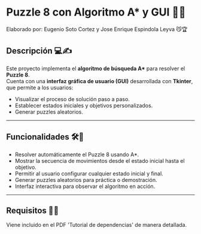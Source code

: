 # Puzzle 8 con Algoritmo A* y GUI 🦾🧩
Elaborado por: Eugenio Soto Cortez y Jose Enrique Espindola Leyva 😼🏆


## Descripción 💻✍️
Este proyecto implementa el **algoritmo de búsqueda A\*** para resolver el **Puzzle 8**.  
Cuenta con una **interfaz gráfica de usuario (GUI)** desarrollada con **Tkinter**, que permite a los usuarios:  
- Visualizar el proceso de solución paso a paso.  
- Establecer estados iniciales y objetivos personalizados.  
- Generar puzzles aleatorios.

---

## Funcionalidades 🛠️🧸
- Resolver automáticamente el Puzzle 8 usando A*.  
- Mostrar la secuencia de movimientos desde el estado inicial hasta el objetivo.  
- Permitir al usuario configurar cualquier estado inicial y final.  
- Generar puzzles aleatorios para práctica o demostración.  
- Interfaz interactiva para observar el algoritmo en acción.

---

## Requisitos 🎯🔏
Viene incluido en el PDF 'Tutorial de dependencias' de manera detallada.
